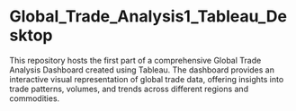 # Global_Trade_Analysis1_Tableau_Desktop
This repository hosts the first part of a comprehensive Global Trade Analysis Dashboard created using Tableau. The dashboard provides an interactive visual representation of global trade data, offering insights into trade patterns, volumes, and trends across different regions and commodities.
